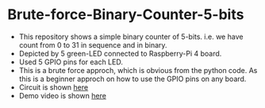 # Brute-force-Binary-Counter-5-bits
- This repository shows a simple binary counter of 5-bits. i.e. we have count from 0 to 31 in sequence and in binary. 
- Depicted by 5 green-LED connected to Raspberry-Pi 4 board.
- Used 5 GPIO pins for each LED.
- This is a brute force approch, which is obvious from the python code. As this is a beginner approch on how to use the GPIO pins on any board.
- Circuit is shown [here](https://github.com/MahendraGL/Brute-force-Binary-Counter-5-bits-/blob/main/RPi_binary.jpg)
- Demo video is shown [here](https://www.youtube.com/watch?v=k5frwuJBjqc)
